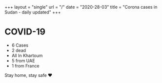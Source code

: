 +++
layout = "single"
url = "/"
date = "2020-28-03"
title = "Corona cases in Sudan - daily updated"
+++

# COVID-19

- 6 Cases
- 2 dead
- All In Khartoum
- 5 from UAE
- 1 from France

Stay home, stay safe ❤